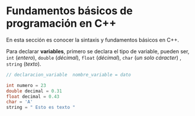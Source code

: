 # Fundamentos básicos de programación en C++

En esta sección es conocer la sintaxis y fundamentos básicos en C++.

Para declarar **variables**, primero se declara el tipo de variable, pueden ser, `int` (*entero*), `double` (*décimal*), `float` (*décimal*), `char` (*un solo cáracter*) , `string` (*texto*).

```cpp
// declaracion_variable  nombre_variable = dato

int numero = 23
double decimal = 0.31
float decimal = 0.43
char = 'A'
string = " Esto es texto "
```
